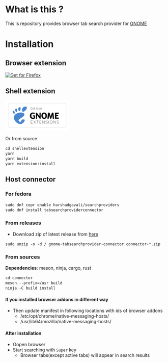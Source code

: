 # What is this ?
This is repository provides browser tab search provider for [GNOME](https://www.gnome.org/)

# Installation
## Browser extension

<a href="https://addons.mozilla.org/en-US/firefox/addon/tab-search-provider-for-gnome/">
<img src="https://blog.mozilla.org/addons/files/2020/04/get-the-addon-fx-apr-2020.svg" alt="Get for Firefox" width="200"/>
</a>

## Shell extension
<a href="https://extensions.gnome.org/extension/4733/browser-tabs/">
<img src="https://github.com/andyholmes/gnome-shell-extensions-badge/raw/master/get-it-on-ego.svg" alt="Get it on EGO" width="200" />
</a>

Or from source
```
cd shellextension
yarn
yarn build
yarn extension:install
```

## Host connector
### For fedora
```
sudo dnf copr enable harshadgavali/searchproviders
sudo dnf install tabsearchproviderconnector
```

### From releases
* Download zip of latest release from [here](https://github.com/harshadgavali/searchprovider-for-browser-tabs/releases/)
```
sudo unzip -o -d / gnome-tabsearchprovider-connector.connector-*.zip
```

### From sources
**Dependencies**: meson, ninja, cargo, rust
```
cd connector
meson --prefix=/usr build
ninja -C build install
```

#### If you installed browser addons in different way
* Then update manifest in following locations 
with ids of browser addons
  * /etc/opt/chrome/native-messaging-hosts/
  * /usr/lib64/mozilla/native-messaging-hosts/

#### After installation
* Oopen browser
* Start searching with `Super` key
  * Browser tabs(except active tabs) will appear in search results
